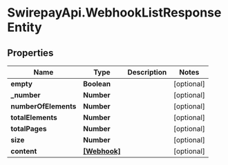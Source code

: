 # SwirepayApi.WebhookListResponseEntity

## Properties

Name | Type | Description | Notes
------------ | ------------- | ------------- | -------------
**empty** | **Boolean** |  | [optional] 
**_number** | **Number** |  | [optional] 
**numberOfElements** | **Number** |  | [optional] 
**totalElements** | **Number** |  | [optional] 
**totalPages** | **Number** |  | [optional] 
**size** | **Number** |  | [optional] 
**content** | [**[Webhook]**](Webhook.md) |  | [optional] 


